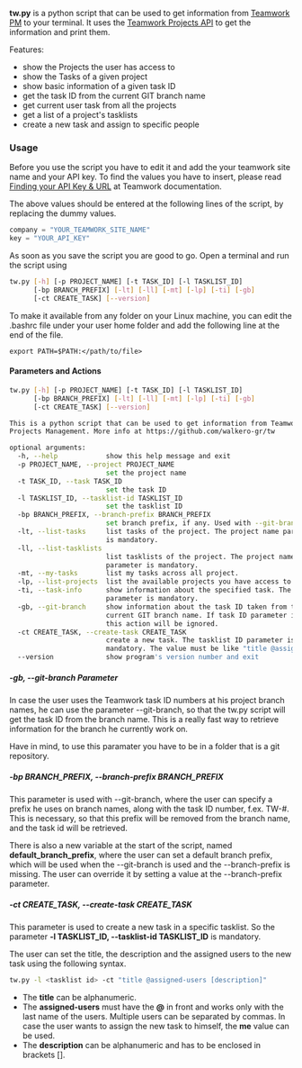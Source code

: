 **tw.py** is a python script that can be used to get information from [Teamwork PM](http://teamworkpm.net/) to your terminal. It uses the [Teamwork Projects API](https://developer.teamwork.com/projects/introduction/welcome-to-the-teamwork-projects-api) to get the information and print them.

Features:
- show the Projects the user has access to
- show the Tasks of a given project
- show basic information of a given task ID
- get the task ID from the current GIT branch name
- get current user task from all the projects
- get a list of a project's tasklists
- create a new task and assign to specific people


### Usage
Before you use the script you have to edit it and add the your teamwork site name and your API key. To find the values you have to insert, please read [Finding your API Key & URL](https://developer.teamwork.com/projects/finding-your-url-and-api-key/api-key-and-url) at Teamwork documentation.

The above values should be entered at the following lines of the script, by replacing the dummy values.

```python
company = "YOUR_TEAMWORK_SITE_NAME"
key = "YOUR_API_KEY"
```
As soon as you save the script you are good to go. Open a terminal and run the script using 
```bash
tw.py [-h] [-p PROJECT_NAME] [-t TASK_ID] [-l TASKLIST_ID]
      [-bp BRANCH_PREFIX] [-lt] [-ll] [-mt] [-lp] [-ti] [-gb]
      [-ct CREATE_TASK] [--version]
```

To make it available from any folder on your Linux machine, you can edit the .bashrc file under your user home folder and add the following line at the end of the file.
```
export PATH=$PATH:</path/to/file>
```


#### Parameters and Actions
```bash
tw.py [-h] [-p PROJECT_NAME] [-t TASK_ID] [-l TASKLIST_ID]
      [-bp BRANCH_PREFIX] [-lt] [-ll] [-mt] [-lp] [-ti] [-gb]
      [-ct CREATE_TASK] [--version]

This is a python script that can be used to get information from Teamwork
Projects Management. More info at https://github.com/walkero-gr/tw

optional arguments:
  -h, --help            show this help message and exit
  -p PROJECT_NAME, --project PROJECT_NAME
                        set the project name
  -t TASK_ID, --task TASK_ID
                        set the task ID
  -l TASKLIST_ID, --tasklist-id TASKLIST_ID
                        set the tasklist ID
  -bp BRANCH_PREFIX, --branch-prefix BRANCH_PREFIX
                        set branch prefix, if any. Used with --git-branch.
  -lt, --list-tasks     list tasks of the project. The project name parameter
                        is mandatory.
  -ll, --list-tasklists
                        list tasklists of the project. The project name
                        parameter is mandatory.
  -mt, --my-tasks       list my tasks across all project.
  -lp, --list-projects  list the available projects you have access to.
  -ti, --task-info      show information about the specified task. The task ID
                        parameter is mandatory.
  -gb, --git-branch     show information about the task ID taken from the
                        current GIT branch name. If task ID parameter is set,
                        this action will be ignored.
  -ct CREATE_TASK, --create-task CREATE_TASK
                        create a new task. The tasklist ID parameter is
                        mandatory. The value must be like "title @assigned-users [description]"
  --version             show program's version number and exit
```

##### -gb, --git-branch Parameter
In case the user uses the Teamwork task ID numbers at his project branch names, he can use the parameter --git-branch, so that the tw.py script will get the task ID from the branch name. This is a really fast way to retrieve information for the branch he currently work on.

Have in mind, to use this paramater you have to be in a folder that is a git repository. 

##### -bp BRANCH_PREFIX, --branch-prefix BRANCH_PREFIX
This parameter is used with --git-branch, where the user can specify a prefix he uses on branch names, along with the task ID number, f.ex. TW-#. This is necessary, so that this prefix will be removed from the branch name, and the task id will be retrieved.

There is also a new variable at the start of the script, named **default_branch_prefix**, where the user can set a default branch prefix, which will be used when the --git-branch is used and the --branch-prefix is missing. The user can override it by setting a value at the --branch-prefix parameter.

##### -ct CREATE_TASK, --create-task CREATE_TASK 
This parameter is used to create a new task in a specific tasklist. So the parameter **-l TASKLIST_ID, --tasklist-id TASKLIST_ID** is mandatory.

The user can set the title, the description and the assigned users to the new task using the following syntax.
```bash
tw.py -l <tasklist id> -ct "title @assigned-users [description]"
```
- The **title** can be alphanumeric.
- The **assigned-users** must have the **@** in front and works only with the last name of the users. Multiple users can be separated by commas. In case the user wants to assign the new task to himself, the **me** value can be used.
- The **description** can be alphanumeric and has to be enclosed in brackets [].